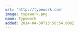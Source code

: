 ```yaml
---
url: 'http://typework.com'
image: typework.png
name: Typework
added: 2014-04-30T13:58:54.000Z
---
```

